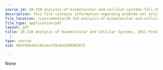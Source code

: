 ```yaml
---
course_id: 20-320-analysis-of-biomolecular-and-cellular-systems-fall-2012
description: This file contains information regarding problem set solutions 2.
file_location: /coursemedia/20-320-analysis-of-biomolecular-and-cellular-systems-fall-2012/4b6766b41ec8e3eaf39cb419589d3672_MIT20_320F12_2011_PS2_sol.pdf
file_type: application/pdf
layout: pdf
title: 20.320 Analysis of Biomolecular and Cellular Systems, 2011 Problem Set Solutions
  2
type: course
uid: 4b6766b41ec8e3eaf39cb419589d3672

---
```

None